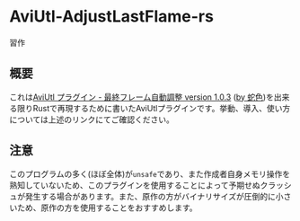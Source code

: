 # AviUtl-AdjustLastFlame-rs

習作

## 概要
これは[AviUtl プラグイン - 最終フレーム自動調整 version 1.0.3](https://github.com/hebiiro/AviUtl-Plugin-AdjustLastFrame) ([by 蛇色](https://github.com/hebiiro))を出来る限りRustで再現するために書いたAviUtlプラグインです。挙動、導入、使い方については上述のリンクにてご確認ください。

## 注意
このプログラムの多く(ほぼ全体)が`unsafe`であり、また作成者自身メモリ操作を熟知していないため、このプラグインを使用することによって予期せぬクラッシュが発生する場合があります。また、原作の方がバイナリサイズが圧倒的に小さいため、原作の方を使用することをおすすめします。
